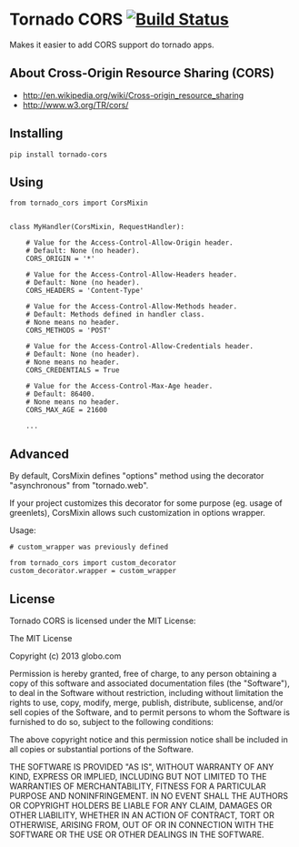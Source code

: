 Tornado CORS [![Build Status](https://travis-ci.org/globocom/tornado-cors.png?branch=master)](https://travis-ci.org/globocom/tornado-cors)
============

Makes it easier to add CORS support do tornado apps.

About Cross-Origin Resource Sharing (CORS)
------------------------------------------

- http://en.wikipedia.org/wiki/Cross-origin_resource_sharing
- http://www.w3.org/TR/cors/


Installing
----------

```
pip install tornado-cors
```

Using
-----

```
from tornado_cors import CorsMixin


class MyHandler(CorsMixin, RequestHandler):
    
    # Value for the Access-Control-Allow-Origin header.
    # Default: None (no header).
    CORS_ORIGIN = '*'
    
    # Value for the Access-Control-Allow-Headers header.
    # Default: None (no header).
    CORS_HEADERS = 'Content-Type'
    
    # Value for the Access-Control-Allow-Methods header.
    # Default: Methods defined in handler class.
    # None means no header.
    CORS_METHODS = 'POST'

    # Value for the Access-Control-Allow-Credentials header.
    # Default: None (no header).
    # None means no header.
    CORS_CREDENTIALS = True
    
    # Value for the Access-Control-Max-Age header.
    # Default: 86400.
    # None means no header.
    CORS_MAX_AGE = 21600
    
    ...
```

Advanced
--------

By default, CorsMixin defines "options" method using the decorator
"asynchronous" from "tornado.web".

If your project customizes this decorator for some purpose (eg. usage of
greenlets), CorsMixin allows such customization in options wrapper.

Usage:

```
# custom_wrapper was previously defined

from tornado_cors import custom_decorator
custom_decorator.wrapper = custom_wrapper

```


## License

Tornado CORS is licensed under the MIT License:

The MIT License

Copyright (c) 2013 globo.com

Permission is hereby granted, free of charge, to any person obtaining a copy of
this software and associated documentation files (the "Software"), to deal in
the Software without restriction, including without limitation the rights to
use, copy, modify, merge, publish, distribute, sublicense, and/or sell copies
of the Software, and to permit persons to whom the Software is furnished to do
so, subject to the following conditions:

The above copyright notice and this permission notice shall be included in all
copies or substantial portions of the Software.

THE SOFTWARE IS PROVIDED "AS IS", WITHOUT WARRANTY OF ANY KIND, EXPRESS OR
IMPLIED, INCLUDING BUT NOT LIMITED TO THE WARRANTIES OF MERCHANTABILITY,
FITNESS FOR A PARTICULAR PURPOSE AND NONINFRINGEMENT. IN NO EVENT SHALL THE
AUTHORS OR COPYRIGHT HOLDERS BE LIABLE FOR ANY CLAIM, DAMAGES OR OTHER
LIABILITY, WHETHER IN AN ACTION OF CONTRACT, TORT OR OTHERWISE, ARISING FROM,
OUT OF OR IN CONNECTION WITH THE SOFTWARE OR THE USE OR OTHER DEALINGS IN THE
SOFTWARE.
